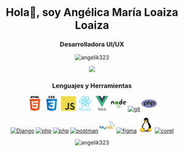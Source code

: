 <h1 align="center">Hola👋, soy Angélica María Loaiza Loaiza</h1>  
<h3 align="center">Desarrolladora UI/UX</h3>  

<!--
**angelik323/angelik323** is a ✨ _special_ ✨ repository because its `README.md` (this file) appears on your GitHub profile.

Here are some ideas to get you started:

- 🔭 I’m currently working on ...
- 🌱 I’m currently learning ...
- 👯 I’m looking to collaborate on ...
- 🤔 I’m looking for help with ...
- 💬 Ask me about ...
- 📫 How to reach me: ...
- 😄 Pronouns: ...
- ⚡ Fun fact: ...
-->

  
<p align="center"><img src="https://komarev.com/ghpvc/?username=angelik323&label=Visitas&color=0e75b6&style=for-the-badge" alt="angelik323"/></p>

<p align="center">
  <img src="https://github-profile-trophy.vercel.app/?username=angelik323&title=Commits,Stars,Followers,Repositories,PullRequest&no-bg=true&margin-w=15&margin-h=15&theme=tokyonight&row=2&column=5"/>
</p>

<h3 align="center">Lenguajes y Herramientas</h3>  

<p align="center">
  <a href="https://www.w3.org/html/" target="_blank"><img src="https://raw.githubusercontent.com/devicons/devicon/master/icons/html5/html5-original-wordmark.svg" alt="html5" width="40" height="40"/></a>
  <a href="https://www.w3schools.com/css/" target="_blank"><img src="https://raw.githubusercontent.com/devicons/devicon/master/icons/css3/css3-original-wordmark.svg" alt="css3" width="40" height="40"/></a>
  <a href="https://developer.mozilla.org/en-US/docs/Web/JavaScript" target="_blank"><img src="https://raw.githubusercontent.com/devicons/devicon/master/icons/javascript/javascript-original.svg" alt="javascript" width="40" height="40"/></a>
  <a href="https://reactjs.org/" target="_blank"><img src="https://raw.githubusercontent.com/devicons/devicon/master/icons/react/react-original-wordmark.svg" alt="react" width="40" height="40"/></a>
  <a href="https://vuejs.org/" target="_blank"><img src="https://raw.githubusercontent.com/devicons/devicon/master/icons/vuejs/vuejs-original-wordmark.svg" alt="vuejs" width="40" height="40"/></a>
  <a href="https://nodejs.org" target="_blank"><img src="https://raw.githubusercontent.com/devicons/devicon/master/icons/nodejs/nodejs-original-wordmark.svg" alt="nodejs" width="40" height="40"/></a>
  <a href="https://git-scm.com/" target="_blank"><img src="https://www.vectorlogo.zone/logos/git-scm/git-scm-icon.svg" alt="git" width="40" height="40"/></a>
  </a>
  <a href="https://www.php.net" target="_blank"><img src="https://raw.githubusercontent.com/devicons/devicon/master/icons/php/php-original.svg" alt="php" width="40" height="40"/></a>
</p>
<p align="center">
  <a href="https://forum.djangoproject.com/t/front-end-options-for-django/14934" target="_blank"><img src="https://cdn.worldvectorlogo.com/logos/django.svg" alt="Django" width="40" height="40"/></a>
    <a href="https://www.mongodb.com/products/platform/atlas-database" target="_blank"><img src="https://www.svgrepo.com/show/331488/mongodb.svg" alt="php" width="40" height="40"/></a>
  <a href="https://insomnia.rest/" target="_blank"><img src="https://www.svgrepo.com/show/353904/insomnia.svg" alt="php" width="40" height="40"/></a>
  <a href="https://postman.com" target="_blank"><img src="https://www.vectorlogo.zone/logos/getpostman/getpostman-icon.svg" alt="postman" width="40" height="40"/></a>
  <a href="https://www.mysql.com/" target="_blank"><img src="https://raw.githubusercontent.com/devicons/devicon/master/icons/mysql/mysql-original-wordmark.svg" alt="mysql" width="40" height="40"/></a>
  <a href="https://www.figma.com/" target="_blank"><img src="https://www.vectorlogo.zone/logos/figma/figma-icon.svg" alt="figma" width="40" height="40"/></a>
  <a href="https://www.linux.org/" target="_blank"><img src="https://raw.githubusercontent.com/devicons/devicon/master/icons/linux/linux-original.svg" alt="linux" width="40" height="40"/></a>
  <a href="https://www.coreldraw.com/la/" target="_blank"><img src="https://cdn.worldvectorlogo.com/logos/coreldraw-gs2019-2.svg" alt="corel" width="40" height="40"/></a>
</p>

<p align="center">
  <img src="https://github-readme-stats.vercel.app/api/top-langs?username=angelik323&show_icons=true&locale=es&layout=compact&theme=transparent" alt="angelik323"/>
</p>
